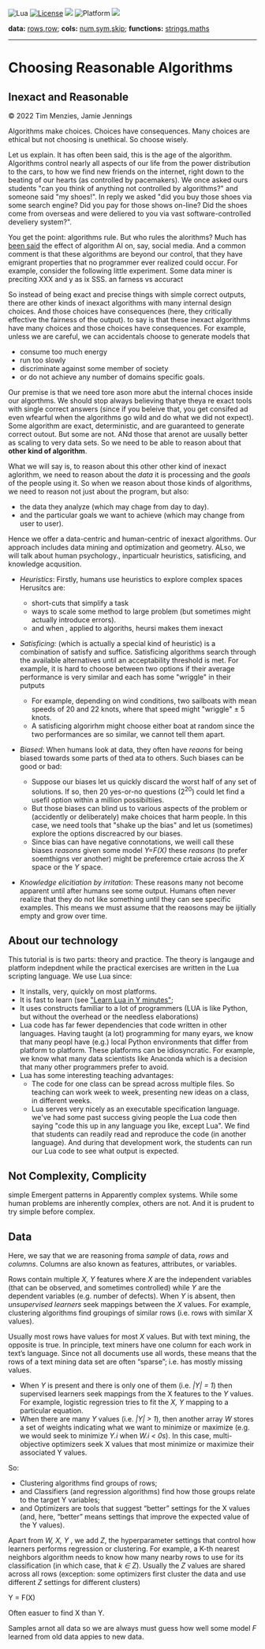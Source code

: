 
<img alt="Lua" src="https://img.shields.io/badge/lua-v5.4-blue">&nbsp;<a 
href="https://github.com/timm/keys/blob/master/LICENSE.md"><img
alt="License" src="https://img.shields.io/badge/license-unlicense-red"></a> <img
src="https://img.shields.io/badge/purpose-ai%20,%20se-blueviolet"> <img
alt="Platform" src="https://img.shields.io/badge/platform-osx%20,%20linux-lightgrey"> <a
href="https://github.com/timm/keys/actions"><img
src="https://github.com/timm/keys/actions/workflows/unit-test.yml/badge.svg"></a>

<b>data:</b> <a href="rows.md">rows</a>,<a href="row.md">row</a>;
<b>cols:</b> <a href="num,md">num</a>,<a href="sym.md">sym</a>,<a href="skip,md">skip</a>;
<b>functions:</b> <a href="strings.md">strings</a>,<a href="maths.md">maths</a><br>

<hr>

# Choosing Reasonable Algorithms

## Inexact and Reasonable

&copy; 2022 Tim Menzies, Jamie Jennings

Algorithms make choices. Choices have consequences.
Many choices are ethical but not choosing is unethical.
So choose wisely.

Let us explain.
It has often been said, this is the age of the algorithm. Algorithms control nearly all aspects of our life from the power distribution to the cars,
to how we find new friends on the internet, right down to the beating of our hearts (as controlled by pacemakers). We once asked ours students "can you think of
anything not controlled by algorithms?" and someone said "my shoes!". In reply we asked "did you buy those shoes via some search engine?
Did you pay for those shows on-line? Did the shoes come from overseas and were deliered to you via  vast software-controlled develiery system?".

You get the point: algorithms rule. But who rules the alorithms? Much  has [been said](https://www.thesocialdilemma.com/)
 the effect of algorithm AI on, say, social media. 
And a common comment is that these algorithms
are beyond our control,
that they have  emigrant properties that no programmer ever realized could occur.
For example, consider the following little experiment. Some data miner is preciting XXX and y as ix SSS. an farness vs accuract

So instead of being exact and precise things with simple correct outputs, there are other kinds of inexact
algorithms
with many internal design choices. And those choices have consequences (here, they critically effective the fairness of
the output).
to say is that these inexact  algorithms have many choices and those choices have consequences.
For example, unless we are careful, we can accidentals choose to generate models that

- consume too much energy
- run too slowly
-  discriminate against some member of society
- or do not achieve any number of domains specific goals.

Our premise is that we need tore ason more abut the internal choces inside our algorthms. We should stop
always believing thatye theya re exact tools with single correct answers (since if you beleive that, you get consifed ad even wfearful when
the algorithms go wild and do what we did not expect).
Some algorithm are exact, deterministic, and are guaranteed to generate correct outout.
But some are not. ANd those that arenot are uusally better as scaling to very data sets. So we need to be able to reason
 about that **other kind of algorithm**.

What we will say is, to reason about this other other kind of inexact aglorithm, we need to reason about the
_data_ it is processing and the _goals_ of the people using it.
So when we reason about those kinds of algorithms, we need to reason not just about the program,
but also:

- the data they analyze (which may chage from day to day). 
- and the particular goals we want to achieve (which may change from user to user).

Hence we offer a data-centric and human-centric of inexact algorithms. Our approach includes data mining and optimization and geometry.
ALso, we will talk  about human psychology., inparticualr heuristics, satisficing, and knowledge acqusition.

- _Heuristics_: Firstly, humans use heuristics to explore complex spaces  Herusitcs are:
  - short-cuts that simplify a task 
  - ways to scale some method to large problem (but sometimes might actually introduce errors).
  - and when ,  applied to algoriths, heursi makes them inexact 

- _Satisficing:_ (which is actually a special kind of heuristic) is a  combination of satisfy and suffice.
 Satisficing algorithms search
through the available alternatives until an acceptability threshold is met. For example, it is hard to
choose between two options if their average performance is very similar and each has some "wriggle" in their putputs 
  - For example, depending on wind conditions,
two sailboats with mean speeds of 20 and 22 knots, where that speed might "wriggle"   &plusmn;  5 knots.
  - A satisficing algorirhm might choose either boat at random since the two performances are so similar, we cannot tell them apart.
- _Biased_: 
  When  humans look at data, they often have _reaons_ for being biased towards some parts of thed ata to others. Such biases 
  can be good or bad:
  - Suppose our biases let us quickly discard the worst half of any set of solutions. If so, then 20 yes-or-no questions (2<sup>20</sup>)
    could let find a usefil option within a million possibiltiies.
  - But those biases can blind us to various aspects of the problem or (accidently or deliberately) make choices that harm people.
    In this case, we need tools that "shake up the bias" and let us (sometimes) explore the options discreacred by our biases.
  - Since bias can have negative connotations, we weill call these biases 
_reasons_
     given some model _Y=F(X)_
    these _reasons_ (to prefer soemthigns ver another) might be preferemce crtaie across the _X_ space or the _Y_ space.
- _Knowledge elicitiation by irritation_:
 These reasons many not become apparent until after humans see some output. Humans often never realize
that they do not like something until they can see specific examples.  This means we must assume that the reaosons may be ijitially empty and
grow over time.




## About our technology

This tutorial is is two parts: theory and practice. The theory is langauge and platform indepdnent
while the practical exercises are written in the Lua scripting language.
We use  Lua since:

- It installs, very, quickly on most platforms.
- It is fast to learn (see ["Learn Lua in Y minutes"](https://learnxinyminutes.com/docs/lua/);
- It uses constructs familiar to a lot of programmers (LUA is like Python, but without the overhead or the needless elaborations)
- Lua code has far fewer dependencies that code written in other languages. Having taught (a lot) programming for many eyars, we know that many peopl
have (e.g.) local Python environments that differ from platform to platform.   These platforms can be idiosyncratic. For
example, we know what many data scientists like Anaconda which is a decision that many other programmers prefer to avoid.
- Lua  has some interesting teaching advantages:
  - The code for one class can be spread across multiple files.
    So teaching can work week to week, presenting new ideas on a class,
    in different weeks.
  - Lua serves very  nicely as an executable specification language.
    we've had some past success giving  people the  Lua code then saying
    "code this up in any language you like, except Lua". We find that students
    can readily read and reproduce the code (in another  language). 
    And during that development work, the students  can run our Lua code to 
    see  what output is expected.
 
## Not Complexity, Complicity

simple Emergent  patterns  in  Apparently complex systems. While some human
problems are inherently complex, others are not. And it is prudent to try simple
before complex.

## Data 


Here, we say that we are reasoning froma  _sample_ of data,
_rows_ and _columns_.
Columns are also known as features, attributes, or variables.

Rows contain multiple _X, Y_ features where _X_ are the
independent variables (that can be observed, and sometimes
controlled) while _Y_ are the dependent variables (e.g. number
of defects). When _Y_ is absent, then _unsupervised learners_
seek mappings between the _X_ values. For example, clustering algorithms find groupings of similar rows (i.e. rows with
similar X values).

Usually most rows have values for most _X_ values. But
with text mining, the opposite is true. In principle, text
miners have one column for each work in text’s language.
Since not all documents use all words, these means that the
rows of a text mining data set are often “sparse”; i.e. has
mostly missing values.

- When _Y_ is present and there is only one of them (i.e.
_|Y| = 1_) then supervised learners seek mappings from the X
features to the _Y_ values. For example, logistic regression tries
to fit the _X, Y_ mapping to a particular equation.
- When there are many _Y_ values (i.e. _|Y| > 1_), then
another array _W_ stores a set of weights indicating what
we want to minimize or maximize (e.g. we would seek
to minimize _Y.i_ when _W.i &lt; 0s_). In this case, multi-objective
optimizers seek X values that most minimize or maximize
their associated Y values. 

So:
-  Clustering algorithms find groups of rows;
-  and Classifiers (and regression algorithms) find how those
groups relate to the target Y variables;
-  and Optimizers are tools that suggest “better” settings
for the X values (and, here, “better” means settings that
improve the expected value of the Y values).

Apart from _W, X, Y_ , we add _Z_, the hyperparameter settings
that control how learners performs regression or clustering.
For example, a K-th nearest neighbors algorithm needs to know how
many nearby rows to use for its classification (in which case,
that _k ∈ Z_). Usually the _Z_ values are shared across all rows
(exception: some optimizers first cluster the data and use
different _Z_ settings for different clusters)


Y = F(X)

Often easuer to find X than Y.

Samples arnot all data so we are always must guess how well some model _F_ learned from old data appies to new data.

